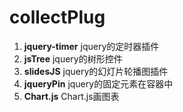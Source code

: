 # collectPlug


1.  **jquery-timer**  jquery的定时器插件
2.  **jsTree**   jquery的树形控件
3.  **slidesJS**   jquery的幻灯片轮播图插件
4.  **jqueryPin**   jquery的固定元素在容器中
5.  **Chart.js**   Chart.js画图表